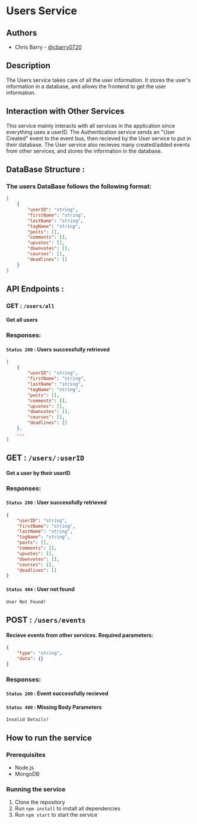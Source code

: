 # Users Service

## Authors

-   Chris Barry - [@cbarry0720](https://github.com/cbarry0720)

## Description

The Users service takes care of all the user information. It stores the user's information in a database, and allows the frontend to get the user information.

## Interaction with Other Services

This service mainly interacts with all services in the application since everything uses a userID. The Authentication service sends an "User Created" event to the event bus, then recieved by the User service to put in their database. The User service also recieves many created/added events from other services, and stores the information in the database.

## DataBase Structure :

### The users DataBase follows the following format:

```json
[
	{
		"userID": "string",
		"firstName": "string",
		"lastName": "string",
		"tagName": "string",
		"posts": [],
		"comments": [],
		"upvotes": [],
		"downvotes": [],
		"courses": [],
		"deadlines": []
	}
]
```

## API Endpoints :

### GET : `/users/all`

#### Get all users

### Responses:

#### `Status 200` : Users successfully retrieved

```json
[
    {
        "userID": "string",
        "firstName": "string",
        "lastName": "string",
        "tagName": "string",
        "posts": [],
        "comments": [],
        "upvotes": [],
        "downvotes": [],
        "courses": [],
        "deadlines": []
    },
    ...
]
```

## GET : `/users/:userID`

#### Get a user by their userID

### Responses:

#### `Status 200` : User successfully retrieved

```json
{
	"userID": "string",
	"firstName": "string",
	"lastName": "string",
	"tagName": "string",
	"posts": [],
	"comments": [],
	"upvotes": [],
	"downvotes": [],
	"courses": [],
	"deadlines": []
}
```

#### `Status 404` : User not found

```
User Not Found!
```

## POST : `/users/events`

#### Recieve events from other services. Required parameters:

```json
{
	"type": "string",
	"data": {}
}
```

### Responses:

#### `Status 200` : Event successfully recieved

#### `Status 400` : Missing Body Parameters

```
Invalid Details!
```

## How to run the service

### Prerequisites

-   Node.js
-   MongoDB

### Running the service

1.  Clone the repository
2.  Run `npm install` to install all dependencies
3.  Run `npm start` to start the service
